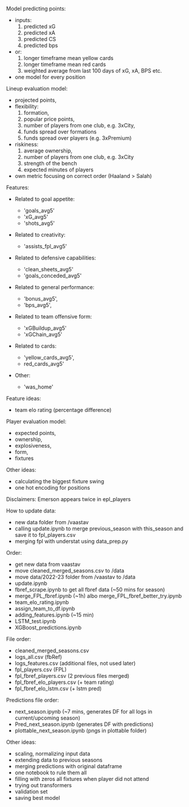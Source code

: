 Model predicting points:
- inputs:
  1. predicted xG
  2. predicted xA
  3. predicted CS
  4. predicted bps
- or:
  1. longer timeframe mean yellow cards
  2. longer timeframe mean red cards
  3. weighted average from last 100 days of xG, xA, BPS etc.
- one model for every position


Lineup evaluation model:
- projected points,
- flexibility:
  1. formation,
  2. popular price points,
  3. number of players from one club, e.g. 3xCity,
  4. funds spread over formations
  5. funds spread over players (e.g. 3xPremium)
- riskiness:
  1. average ownership,
  2. number of players from one club, e.g. 3xCity
  3. strength of the bench
  4. expected minutes of players
- own metric focusing on correct order (Haaland > Salah)


Features:
- Related to goal appetite:
    - 'goals_avg5'
    - 'xG_avg5'
    - 'shots_avg5'

- Related to creativity:
    - 'assists_fpl_avg5'
    
- Related to defensive capabilities:
    - 'clean_sheets_avg5'
    - 'goals_conceded_avg5'

- Related to general performance:
    - 'bonus_avg5', 
    - 'bps_avg5', 

- Related to team offensive form:
    - 'xGBuildup_avg5'
    - 'xGChain_avg5'
    
- Related to cards:
    - 'yellow_cards_avg5',
    - red_cards_avg5'
    
- Other:
    - 'was_home'


Feature ideas:
- team elo rating (percentage difference)


Player evaluation model:
- expected points,
- ownership,
- explosiveness,
- form,
- fixtures


Other ideas:
- calculating the biggest fixture swing
- one hot encoding for positions


Disclaimers:
Emerson appears twice in epl_players


How to update data:
- new data folder from /vaastav
- calling update.ipynb to merge previous_season with this_season and save it to fpl_players.csv
- merging fpl with understat using data_prep.py


Order:
- get new data from vaastav
- move cleaned_merged_seasons.csv to /data
- move data/2022-23 folder from /vaastav to /data
- update.ipynb
- fbref_scrape.ipynb to get all fbref data (~50 mins for season)
- merge_FPL_fbref.ipynb (~1h) albo merge_FPL_fbref_better_try.ipynb 
- team_elo_rating.ipynb
- assign_team_to_df.ipynb
- adding_features.ipynb (~15 min)
- LSTM_test.ipynb
- XGBoost_predictions.ipynb


File order:
- cleaned_merged_seasons.csv
- logs_all.csv (fbRef)
- logs_features.csv (additional files, not used later)
- fpl_players.csv (FPL)
- fpl_fbref_players.csv (2 previous files merged)
- fpl_fbref_elo_players.csv (+ team rating)
- fpl_fbref_elo_lstm.csv (+ lstm pred)


Predictions file order:
- next_season.ipynb (~7 mins, generates DF for all logs in current/upcoming season)
- Pred_next_season.ipynb (generates DF with predictions)
- plottable_next_season.ipynb (pngs in plottable folder)


Other ideas:
- scaling, normalizing input data
- extending data to previous seasons
- merging predictions with original dataframe
- one notebook to rule them all
- filling with zeros all fixtures when player did not attend
- trying out transformers
- validation set
- saving best model